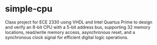 # simple-cpu

Class project for ECE 2330 using VHDL and Intel Quartus Prime to design and verify an 8-bit CPU with a 5-bit address bus, supporting 32 memory locations, read/write memory access, asynchronous reset, and a synchronous clock signal for efficient digital logic operations. 
